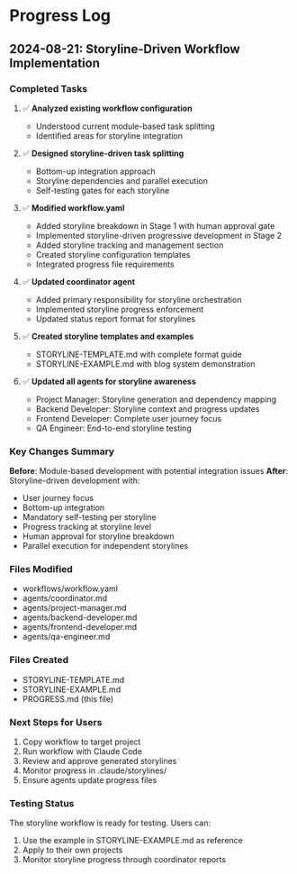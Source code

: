 # Progress Log

## 2024-08-21: Storyline-Driven Workflow Implementation

### Completed Tasks

1. ✅ **Analyzed existing workflow configuration**
   - Understood current module-based task splitting
   - Identified areas for storyline integration

2. ✅ **Designed storyline-driven task splitting**
   - Bottom-up integration approach
   - Storyline dependencies and parallel execution
   - Self-testing gates for each storyline

3. ✅ **Modified workflow.yaml**
   - Added storyline breakdown in Stage 1 with human approval gate
   - Implemented storyline-driven progressive development in Stage 2
   - Added storyline tracking and management section
   - Created storyline configuration templates
   - Integrated progress file requirements

4. ✅ **Updated coordinator agent**
   - Added primary responsibility for storyline orchestration
   - Implemented storyline progress enforcement
   - Updated status report format for storylines

5. ✅ **Created storyline templates and examples**
   - STORYLINE-TEMPLATE.md with complete format guide
   - STORYLINE-EXAMPLE.md with blog system demonstration

6. ✅ **Updated all agents for storyline awareness**
   - Project Manager: Storyline generation and dependency mapping
   - Backend Developer: Storyline context and progress updates
   - Frontend Developer: Complete user journey focus
   - QA Engineer: End-to-end storyline testing

### Key Changes Summary

**Before**: Module-based development with potential integration issues
**After**: Storyline-driven development with:
- User journey focus
- Bottom-up integration
- Mandatory self-testing per storyline
- Progress tracking at storyline level
- Human approval for storyline breakdown
- Parallel execution for independent storylines

### Files Modified
- workflows/workflow.yaml
- agents/coordinator.md
- agents/project-manager.md
- agents/backend-developer.md
- agents/frontend-developer.md
- agents/qa-engineer.md

### Files Created
- STORYLINE-TEMPLATE.md
- STORYLINE-EXAMPLE.md
- PROGRESS.md (this file)

### Next Steps for Users

1. Copy workflow to target project
2. Run workflow with Claude Code
3. Review and approve generated storylines
4. Monitor progress in .claude/storylines/
5. Ensure agents update progress files

### Testing Status

The storyline workflow is ready for testing. Users can:
1. Use the example in STORYLINE-EXAMPLE.md as reference
2. Apply to their own projects
3. Monitor storyline progress through coordinator reports